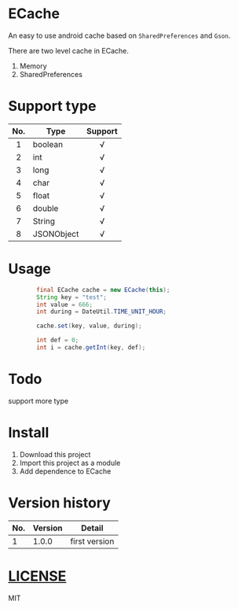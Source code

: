 # ECache
An easy to use android cache based on `SharedPreferences` and `Gson`.

There are two level cache in ECache.

1. Memory
2. SharedPreferences

# Support type

| No.  | Type       | Support |
| :--: | ---------- | :-----: |
|  1   | boolean    |    √    |
|  2   | int        |    √    |
|  3   | long       |    √    |
|  4   | char       |    √    |
|  5   | float      |    √    |
|  6   | double     |    √    |
|  7   | String     |    √    |
|  8   | JSONObject |    √    |

# Usage

```java
		final ECache cache = new ECache(this);
        String key = "test";
        int value = 666;
        int during = DateUtil.TIME_UNIT_HOUR;

        cache.set(key, value, during);

        int def = 0;
        int i = cache.getInt(key, def);
```

# Todo

support more type

# Install

1. Download this project
2. Import this project as a module
3. Add dependence to ECache

# Version history

| No.  | Version | Detail        |
| ---- | ------- | ------------- |
| 1    | 1.0.0   | first version |

# [LICENSE](https://github.com/aotian16/ECache/blob/master/LICENSE)

MIT